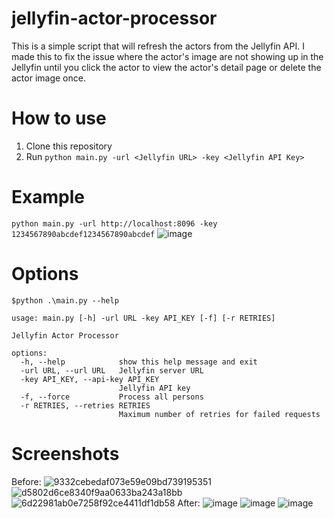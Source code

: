 # jellyfin-actor-processor
This is a simple script that will refresh the actors from the Jellyfin API.
I made this to fix the issue where the actor's image are not showing up in the Jellyfin until you click the actor to view the actor's detail page or delete the actor image once.

# How to use
1. Clone this repository
2. Run `python main.py -url <Jellyfin URL> -key <Jellyfin API Key>`

# Example
`python main.py -url http://localhost:8096 -key 1234567890abcdef1234567890abcdef`
![image](https://github.com/user-attachments/assets/dd344991-a811-41cb-ae4d-79eba4c28a08)

# Options
```shell
$python .\main.py --help

usage: main.py [-h] -url URL -key API_KEY [-f] [-r RETRIES]

Jellyfin Actor Processor

options:
  -h, --help            show this help message and exit
  -url URL, --url URL   Jellyfin server URL
  -key API_KEY, --api-key API_KEY
                        Jellyfin API key
  -f, --force           Process all persons
  -r RETRIES, --retries RETRIES
                        Maximum number of retries for failed requests
```

# Screenshots
Before:
![9332cebedaf073e59e09bd739195351](https://github.com/user-attachments/assets/f2c9777c-0ba9-486d-af4e-4e4ef6f294f4)
![d5802d6ce8340f9aa0633ba243a18bb](https://github.com/user-attachments/assets/33cdd647-14d9-4652-98e4-1fe92eb92a89)
![6d22981ab0e7258f92ce4411df1db58](https://github.com/user-attachments/assets/227100bf-495d-4fc3-883f-cd218eb066d5)
After:
![image](https://github.com/user-attachments/assets/527400d0-12fb-4376-819f-802304912add)
![image](https://github.com/user-attachments/assets/32f30007-deb8-428b-99d8-cb06ea028894)
![image](https://github.com/user-attachments/assets/1c0778bf-f938-4d8a-9c5a-8418ad9a1532)
